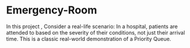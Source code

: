 # Emergency-Room
In this project ,
Consider a real-life scenario: 
In a hospital, patients are attended to based on the severity of their conditions,
not just their arrival time. This is a classic real-world demonstration of a Priority Queue.

